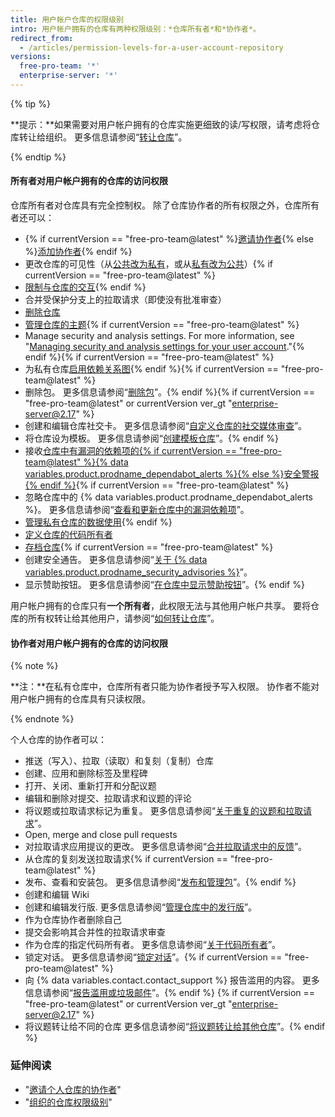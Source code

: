 ```yaml
---
title: 用户帐户仓库的权限级别
intro: 用户帐户拥有的仓库有两种权限级别：*仓库所有者*和*协作者*。
redirect_from:
  - /articles/permission-levels-for-a-user-account-repository
versions:
  free-pro-team: '*'
  enterprise-server: '*'
---
```


{% tip %}

**提示：**如果需要对用户帐户拥有的仓库实施更细致的读/写权限，请考虑将仓库转让给组织。 更多信息请参阅“[转让仓库](/articles/transferring-a-repository)”。

{% endtip %}

#### 所有者对用户帐户拥有的仓库的访问权限

仓库所有者对仓库具有完全控制权。 除了仓库协作者的所有权限之外，仓库所有者还可以：

- {% if currentVersion == "free-pro-team@latest" %}[邀请协作者](/articles/inviting-collaborators-to-a-personal-repository){% else %}[添加协作者](/articles/inviting-collaborators-to-a-personal-repository){% endif %}
- 更改仓库的可见性（从[公共改为私有](/articles/making-a-public-repository-private)，或从[私有改为公共](/articles/making-a-private-repository-public)）{% if currentVersion == "free-pro-team@latest" %}
- [限制与仓库的交互](/articles/limiting-interactions-with-your-repository){% endif %}
- 合并受保护分支上的拉取请求（即使没有批准审查）
- [删除仓库](/articles/deleting-a-repository)
- [管理仓库的主题](/articles/classifying-your-repository-with-topics){% if currentVersion == "free-pro-team@latest" %}
- Manage security and analysis settings. For more information, see "[Managing security and analysis settings for your user account](/github/setting-up-and-managing-your-github-user-account/managing-security-and-analysis-settings-for-your-user-account)."{% endif %}{% if currentVersion == "free-pro-team@latest" %}
- 为私有仓库[启用依赖关系图](/github/visualizing-repository-data-with-graphs/exploring-the-dependencies-and-dependents-of-a-repository){% endif %}{% if currentVersion == "free-pro-team@latest" %}
- 删除包。 更多信息请参阅“[删除包](/github/managing-packages-with-github-packages/deleting-a-package)”。{% endif %}{% if currentVersion == "free-pro-team@latest" or currentVersion ver_gt "enterprise-server@2.17" %}
- 创建和编辑仓库社交卡。 更多信息请参阅“[自定义仓库的社交媒体审查](/articles/customizing-your-repositorys-social-media-preview)”。
- 将仓库设为模板。 更多信息请参阅“[创建模板仓库](/articles/creating-a-template-repository)”。{% endif %}
- 接收[仓库中有漏洞的依赖项的{% if currentVersion == "free-pro-team@latest" %}{% data variables.product.prodname_dependabot_alerts %}{% else %}安全警报{% endif %}](/github/managing-security-vulnerabilities/about-alerts-for-vulnerable-dependencies){% if currentVersion == "free-pro-team@latest" %}
- 忽略仓库中的 {% data variables.product.prodname_dependabot_alerts %}。 更多信息请参阅“[查看和更新仓库中的漏洞依赖项](/github/managing-security-vulnerabilities/viewing-and-updating-vulnerable-dependencies-in-your-repository)”。
- [管理私有仓库的数据使用](/github/understanding-how-github-uses-and-protects-your-data/managing-data-use-settings-for-your-private-repository){% endif %}
- [定义仓库的代码所有者](/articles/about-code-owners)
- [存档仓库](/articles/about-archiving-repositories){% if currentVersion == "free-pro-team@latest" %}
- 创建安全通告。 更多信息请参阅“[关于 {% data variables.product.prodname_security_advisories %}](/github/managing-security-vulnerabilities/about-github-security-advisories)”。
- 显示赞助按钮。 更多信息请参阅“[在仓库中显示赞助按钮](/articles/displaying-a-sponsor-button-in-your-repository)”。{% endif %}

用户帐户拥有的仓库只有**一个所有者**，此权限无法与其他用户帐户共享。 要将仓库的所有权转让给其他用户，请参阅“[如何转让仓库](/articles/how-to-transfer-a-repository)”。

#### 协作者对用户帐户拥有的仓库的访问权限

{% note %}

**注：**在私有仓库中，仓库所有者只能为协作者授予写入权限。 协作者不能对用户帐户拥有的仓库具有只读权限。

{% endnote %}

个人仓库的协作者可以：

- 推送（写入）、拉取（读取）和复刻（复制）仓库
- 创建、应用和删除标签及里程碑
- 打开、关闭、重新打开和分配议题
- 编辑和删除对提交、拉取请求和议题的评论
- 将议题或拉取请求标记为重复。 更多信息请参阅“[关于重复的议题和拉取请求](/articles/about-duplicate-issues-and-pull-requests)”。
- Open, merge and close pull requests
- 对拉取请求应用提议的更改。 更多信息请参阅“[合并拉取请求中的反馈](/articles/incorporating-feedback-in-your-pull-request)”。
- 从仓库的复刻发送拉取请求{% if currentVersion == "free-pro-team@latest" %}
- 发布、查看和安装包。 更多信息请参阅“[发布和管理包](/github/managing-packages-with-github-packages/publishing-and-managing-packages)”。{% endif %}
- 创建和编辑 Wiki
- 创建和编辑发行版. 更多信息请参阅“[管理仓库中的发行版](/github/administering-a-repository/managing-releases-in-a-repository)”。
- 作为仓库协作者删除自己
- 提交会影响其合并性的拉取请求审查
- 作为仓库的指定代码所有者。 更多信息请参阅“[关于代码所有者](/articles/about-code-owners)”。
- 锁定对话。 更多信息请参阅“[锁定对话](/articles/locking-conversations)”。{% if currentVersion == "free-pro-team@latest" %}
- 向 {% data variables.contact.contact_support %} 报告滥用的内容。 更多信息请参阅“[报告滥用或垃圾邮件](/articles/reporting-abuse-or-spam)”。{% endif %}
{% if currentVersion == "free-pro-team@latest" or currentVersion ver_gt "enterprise-server@2.17" %}
- 将议题转让给不同的仓库 更多信息请参阅“[将议题转让给其他仓库](/articles/transferring-an-issue-to-another-repository)”。{% endif %}

### 延伸阅读

- "[邀请个人仓库的协作者](/articles/inviting-collaborators-to-a-personal-repository)"
- "[组织的仓库权限级别](/articles/repository-permission-levels-for-an-organization)"
